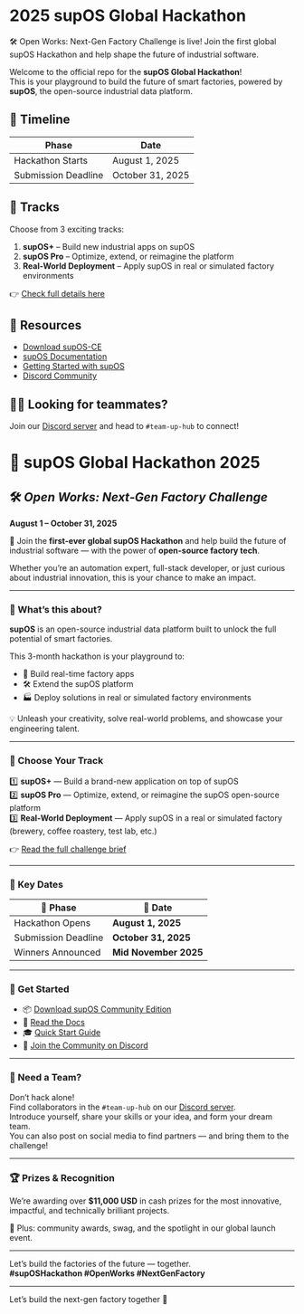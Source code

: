 # 2025 supOS Global Hackathon
🛠️ Open Works: Next-Gen Factory Challenge is live! Join the first global supOS Hackathon and help shape the future of industrial software.

Welcome to the official repo for the **supOS Global Hackathon**!  
This is your playground to build the future of smart factories, powered by **supOS**, the open-source industrial data platform.

## 📅 Timeline

| Phase | Date |
|-------|------|
| Hackathon Starts | August 1, 2025 |
| Submission Deadline | October 31, 2025 |

## 🧩 Tracks

Choose from 3 exciting tracks:

1. **supOS+** – Build new industrial apps on supOS  
2. **supOS Pro** – Optimize, extend, or reimagine the platform
3. **Real-World Deployment** – Apply supOS in real or simulated factory environments

👉 [Check full details here](https://supos.ai/hackathon)

## 🧠 Resources

- [Download supOS-CE](https://github.com/FREEZONEX/supOS-CE)
- [supOS Documentation](https://suposcommunity.vercel.app)
- [Getting Started with supOS](https://supos.ai/trial)
- [Discord Community](https://discord.gg/K92gcRWabU)

## 🙋‍♂️ Looking for teammates?

Join our [Discord server](https://discord.gg/K92gcRWabU) and head to `#team-up-hub` to connect!


# 🏁 supOS Global Hackathon 2025  
## 🛠️ *Open Works: Next‑Gen Factory Challenge*  
**August 1 – October 31, 2025**

🚀 Join the **first-ever global supOS Hackathon** and help build the future of industrial software — with the power of **open-source factory tech**.

Whether you’re an automation expert, full-stack developer, or just curious about industrial innovation, this is your chance to make an impact.

---

### 🎯 What’s this about?

**supOS** is an open-source industrial data platform built to unlock the full potential of smart factories.  

This 3-month hackathon is your playground to:

- 🧠 Build real-time factory apps  
- 🛠️ Extend the supOS platform  
- 🏭 Deploy solutions in real or simulated factory environments  

💡 Unleash your creativity, solve real-world problems, and showcase your engineering talent.

---

### 🧩 Choose Your Track

1️⃣ **supOS+** — Build a brand-new application on top of supOS  
2️⃣ **supOS Pro** — Optimize, extend, or reimagine the supOS open-source platform  
3️⃣ **Real-World Deployment** — Apply supOS in a real or simulated factory (brewery, coffee roastery, test lab, etc.)

👉 [Read the full challenge brief](https://supos.ai/hackathon)

---

### 📅 Key Dates

| 🚦 Phase | 📆 Date |
|---------|----------|
| Hackathon Opens | **August 1, 2025** |
| Submission Deadline | **October 31, 2025** |
| Winners Announced | **Mid November 2025** |

---

### 🧠 Get Started

- 📦 [Download supOS Community Edition](https://github.com/FREEZONEX/supOS-CE)  
- 📘 [Read the Docs](https://suposcommunity.vercel.app)  
- 🎓 [Quick Start Guide](https://supos.ai/trial)  
- 💬 [Join the Community on Discord](https://discord.gg/K92gcRWabU)

---

### 👥 Need a Team?

Don’t hack alone!  
Find collaborators in the `#team-up-hub` on our [Discord server](https://discord.gg/K92gcRWabU).  
Introduce yourself, share your skills or your idea, and form your dream team.  
You can also post on social media to find partners — and bring them to the challenge!

---

### 🏆 Prizes & Recognition

We’re awarding over **$11,000 USD** in cash prizes for the most innovative, impactful, and technically brilliant projects.  

🎁 Plus: community awards, swag, and the spotlight in our global launch event.

---

Let’s build the factories of the future — together.  
**#supOSHackathon #OpenWorks #NextGenFactory**



---

Let’s build the next-gen factory together 💪
